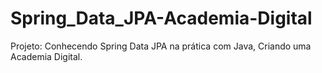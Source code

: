# Spring_Data_JPA-Academia-Digital
Projeto: Conhecendo Spring Data JPA na prática com Java, Criando uma Academia Digital.
